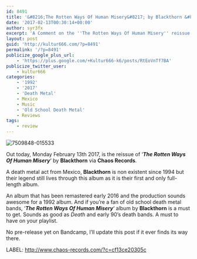 ```yaml
---
id: 8491
title: '&#8216;The Rotten Ways Of Human Misery&#8217; by Blackthorn &#8211; A Comment'
date: '2017-02-13T00:30:14+00:00'
author: syr3fx
excerpt: 'A Comment on the ''The Rotten Ways Of Human Misery'' reissue album by Blackthorn (1992/2017).'
layout: post
guid: 'http://kultur666.com/?p=8491'
permalink: '/?p=8491'
publicize_google_plus_url:
    - 'https://plus.google.com/+Kultur666-k6/posts/RtEoVnTf7BA'
publicize_twitter_user:
    - kultur666
categories:
    - '1992'
    - '2017'
    - 'Death Metal'
    - Mexico
    - Music
    - 'Old School Death Metal'
    - Reviews
tags:
    - review
---
```


![7509848-015533](http://localhost:8080/wp-content/uploads/2017/02/7509848-015533.jpg)

Out today, Monday February 13th 2017, is the reissue of ‘***The Rotten Ways Of Human Misery***‘ by **Blackthorn** via **Chaos Records**.

A death metal act from Mexico, **Blackthorn** is non existent since 1994 but their legend still lives through this album as it is their first and only full-length album.

An album that has been remastered early 2016 and the production sounds awesome for a 1992 album. And if you’re a fan of old school death metal bands, ‘***The Rotten Ways Of Human Misery***‘ album by **Blackthorn** is a must to get. Sounds as good as *Death* and early 90’s death bands. A must to have on your playlist.

No pre-release yet on Bandcamp, I’ll update this post if it ever finds its way there.

LABEL: <http://www.chaos-records.com/?c=cf13ce20305c>